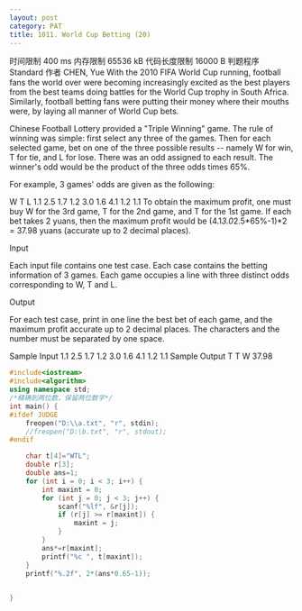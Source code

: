 ```yaml
---
layout: post
category: PAT
title: 1011. World Cup Betting (20)
---
```


时间限制
400 ms
内存限制
65536 kB
代码长度限制
16000 B
判题程序
Standard
作者
CHEN, Yue
With the 2010 FIFA World Cup running, football fans the world over were becoming increasingly excited as the best players from the best teams doing battles for the World Cup trophy in South Africa. Similarly, football betting fans were putting their money where their mouths were, by laying all manner of World Cup bets.

Chinese Football Lottery provided a "Triple Winning" game. The rule of winning was simple: first select any three of the games. Then for each selected game, bet on one of the three possible results -- namely W for win, T for tie, and L for lose. There was an odd assigned to each result. The winner's odd would be the product of the three odds times 65%.

For example, 3 games' odds are given as the following:

 W    T    L
1.1  2.5  1.7
1.2  3.0  1.6
4.1  1.2  1.1
To obtain the maximum profit, one must buy W for the 3rd game, T for the 2nd game, and T for the 1st game. If each bet takes 2 yuans, then the maximum profit would be (4.1*3.0*2.5*65%-1)*2 = 37.98 yuans (accurate up to 2 decimal places).

Input

Each input file contains one test case. Each case contains the betting information of 3 games. Each game occupies a line with three distinct odds corresponding to W, T and L.

Output

For each test case, print in one line the best bet of each game, and the maximum profit accurate up to 2 decimal places. The characters and the number must be separated by one space.

Sample Input
1.1 2.5 1.7
1.2 3.0 1.6
4.1 1.2 1.1
Sample Output
T T W 37.98
```c++
#include<iostream>
#include<algorithm>
using namespace std;
/*精确到两位数，保留两位数字*/
int main() {
#ifdef JUDGE
	freopen("D:\\a.txt", "r", stdin);
	//freopen("D:\b.txt", "r", stdout);
#endif

	char t[4]="WTL";
	double r[3];
	double ans=1;
	for (int i = 0; i < 3; i++) {
		int maxint = 0;
		for (int j = 0; j < 3; j++) {
			scanf("%lf", &r[j]);
			if (r[j] >= r[maxint]) {
				maxint = j;
			}
		}
		ans*=r[maxint];
		printf("%c ", t[maxint]);
	}
	printf("%.2f", 2*(ans*0.65-1));
	

}
```